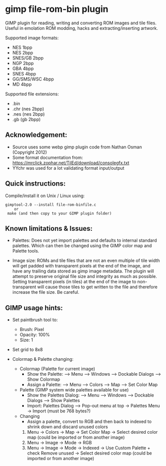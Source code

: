 gimp file-rom-bin plugin
===========

GIMP plugin for reading, writing and converting ROM images and tile files. Useful in emolation ROM modding, hacks and extracting/inserting artwork.

Supported image formats: 
 * NES 1bpp
 * NES 2bpp
 * SNES/GB 2bpp
 * NGP 2bpp 
 * GBA 4bpp
 * SNES 4bpp
 * GG/SMS/WSC 4bpp 
 * MD 4bpp
 
Supported file extensions:
 * .bin
 * .chr (nes 2bpp)
 * .nes (nes 2bpp)
 * .gb (gb 2bpp)


## Acknowledgement:
 * Source uses some webp gimp plugin code from Nathan Osman (Copyright 2012)
 * Some format documentation from: https://mrclick.zophar.net/TilEd/download/consolegfx.txt
 * YYchr was used for a lot validating format input/output


## Quick instructions:

Compile/install it on Unix / Linux using:

```
gimptool-2.0 --install file-rom-binfile.c
    or
 make (and then copy to your GIMP plugin folder)
```

## Known limitations & Issues:
* Palettes: Does not yet import palettes and defaults to internal standard palettes. Which can then be changed using the GIMP color map and Palette tools.

* Image size: ROMs and tile files that are not an even multiple of tile width will get padded with transparent pixels at the end of the image, and have any trailing data stored as gimp image metadata. The plugin will attempt to preserve original file size and integrity as much as possible. Setting transparent pixels (in tiles) at the end of the image to non-transparent will cause those tiles to get written to the file and therefore increase the file size. Be careful. 


## GIMP usage hints:
* Set paintbrush tool to:
  * Brush: Pixel
  * Opacity: 100%
  * Size: 1

* Set grid to 8x8

* Colormap & Palette changing:
  * Colormap (Palette for current image)  
    * Show the Palette: --> Menu --> Windows --> Dockable Dialogs --> Show Colormap
    * Assign a Palette: --> Menu --> Colors --> Map --> Set Color Map
  * Palette (GIMP system wide palettes available for use)
    * Show the Palettes Dialog: --> Menu --> Windows --> Dockable Dialogs --> Show Palettes
    * Import: Palettes Dialog --> Pop-out menu at top -> Palettes Menu -> Import (must be 768 bytes?)
  * Changing 
    * Assign a palette, convert to RGB and then back to indexed to shrink down and discard unused colors
    1. Menu -> Colors -> Map -> Set Color Map -> Select desired color map (could be imported or from another image)
    2. Menu -> Image -> Mode -> RGB
    3. Menu -> Image -> Mode -> Indexed -> Use Custom Palette + check Remove unused -> Select desired color map (could be imported or from another image)




